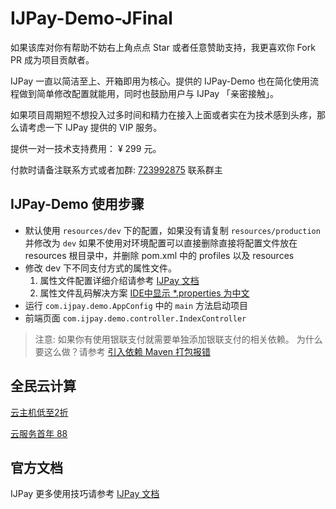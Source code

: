 # IJPay-Demo-JFinal

如果该库对你有帮助不妨右上角点点 Star 或者任意赞助支持，我更喜欢你 Fork PR 成为项目贡献者。


IJPay 一直以简洁至上、开箱即用为核心。提供的 IJPay-Demo 也在简化使用流程做到简单修改配置就能用，同时也鼓励用户与 IJPay 「亲密接触」。

如果项目周期短不想投入过多时间和精力在接入上面或者实在为技术感到头疼，那么请考虑一下 IJPay 提供的 VIP 服务。

提供一对一技术支持费用： ¥ 299 元。

付款时请备注联系方式或者加群: 
[723992875](http://shang.qq.com/wpa/qunwpa?idkey=44c2b0331f1bdca6c9d404e863edd83973fa97224b79778db79505fc592f00bc)
联系群主


## IJPay-Demo 使用步骤

- 默认使用 `resources/dev` 下的配置，如果没有请复制 `resources/production` 并修改为 `dev`
  如果不使用对环境配置可以直接删除直接将配置文件放在 resources 根目录中，并删除 pom.xml 中的 profiles 以及 resources
- 修改 dev 下不同支付方式的属性文件。
  1. 属性文件配置详细介绍请参考 [IJPay 文档](https://javen205.gitee.io/ijpay/guide/config/alipay_config.html)
  2. 属性文件乱码解决方案 [IDE中显示 *.properties 为中文](https://javen.blog.csdn.net/article/details/77487645)
- 运行 `com.ijpay.demo.AppConfig` 中的 `main` 方法启动项目
- 前端页面 `com.ijpay.demo.controller.IndexController`

>注意: 如果你有使用银联支付就需要单独添加银联支付的相关依赖。 
>为什么要这么做？请参考 [引入依赖 Maven 打包报错](https://gitee.com/javen205/IJPay/issues/I12WOD)

## 全民云计算

[云主机低至2折](https://promotion.aliyun.com/ntms/yunparter/invite.html?userCode=b1hkzv2x)

[云服务首年 88](https://cloud.tencent.com/act/cps/redirect?redirect=1048&cps_key=a21676d22e4b11a883893d54e158c1d3&from=console)

## 官方文档

IJPay 更多使用技巧请参考 [IJPay 文档](https://javen205.gitee.io/ijpay)
